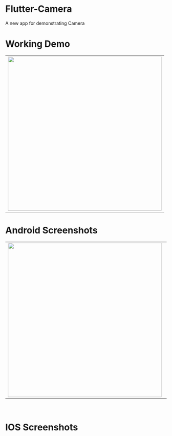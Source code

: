 # Flutter-Camera
A new app for demonstrating Camera


# Working Demo
 
  <table>
  <tr>
  <td><img src="https://github.com/MarvelApps-Flutter/flutter_camera/blob/dev/camerarecorder/Gif/Screen-Recording-20220628-151832.gif" height="480px"></td>
    </tr>
  </table>
    

# Android Screenshots

<table>
  <tr>
    <td><img src="https://github.com/MarvelApps-Flutter/flutter_camera/blob/dev/camerarecorder/Android/Frames/Group/195 (1).png" height="480px"></td>
    <td><img src="https://github.com/MarvelApps-Flutter/flutter_camera/blob/dev/camerarecorder/Android%20Frames/Group%20195.png" height="480px"></td>
    <td><img src="https://github.com/MarvelApps-Flutter/flutter_camera/blob/dev/camerarecorder/Android%20Frames/Group%20194.png" height="480px"></td>
    <td><img src="https://github.com/MarvelApps-Flutter/flutter_camera/blob/dev/camerarecorder/Android%20Frames/Group%20194%20(1).png" height="480px"></td>

</tr>
 </table>

</br>

# IOS Screenshots



 
 
